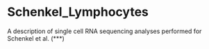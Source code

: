 # Schenkel_Lymphocytes
A description of single cell RNA sequencing analyses performed for Schenkel et al. (***)
